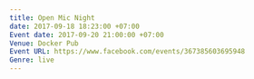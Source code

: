 ```yaml
---
title: Open Mic Night
date: 2017-09-18 18:23:00 +07:00
Event date: 2017-09-20 21:00:00 +07:00
Venue: Docker Pub
Event URL: https://www.facebook.com/events/367385603695948
Genre: live
---
```


